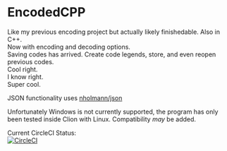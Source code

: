# EncodedCPP
Like my previous encoding project but actually likely finishedable. Also in C++.  
Now with encoding and decoding options.  
Saving codes has arrived. Create code legends, store, and even reopen previous codes.  
Cool right.  
I know right.  
Super cool.

JSON functionality uses [nholmann/json](https://github.com/nlohmann/json)  

Unfortunately Windows is not currently supported, the program has only been tested inside Clion with Linux. Compatibility *may* be added.

Current CircleCI Status:  
[![CircleCI](https://circleci.com/gh/huntercas315/EncodedCPP/tree/main.svg?style=svg)](https://circleci.com/gh/huntercas315/EncodedCPP/tree/main)
